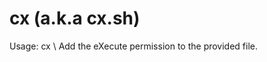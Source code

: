 <H1>cx (a.k.a cx.sh)</H1>
<P>
Usage: cx \<filename\>
Add the eXecute permission to the provided file.
</P>
